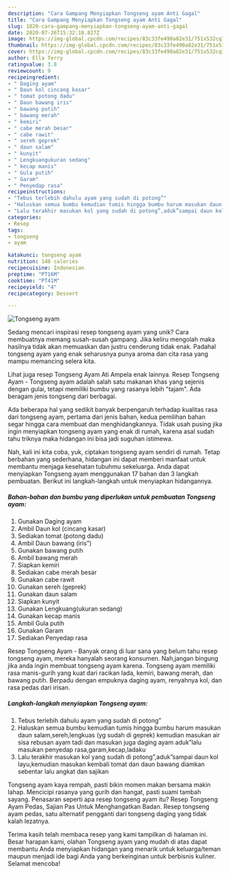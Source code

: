 ```yaml
---
description: "Cara Gampang Menyiapkan Tongseng ayam Anti Gagal"
title: "Cara Gampang Menyiapkan Tongseng ayam Anti Gagal"
slug: 1020-cara-gampang-menyiapkan-tongseng-ayam-anti-gagal
date: 2020-07-26T15:32:18.827Z
image: https://img-global.cpcdn.com/recipes/83c33fe490a82e31/751x532cq70/tongseng-ayam-foto-resep-utama.jpg
thumbnail: https://img-global.cpcdn.com/recipes/83c33fe490a82e31/751x532cq70/tongseng-ayam-foto-resep-utama.jpg
cover: https://img-global.cpcdn.com/recipes/83c33fe490a82e31/751x532cq70/tongseng-ayam-foto-resep-utama.jpg
author: Ella Terry
ratingvalue: 3.8
reviewcount: 9
recipeingredient:
- " Daging ayam"
- " Daun kol cincang kasar"
- " tomat potong dadu"
- " Daun bawang iris"
- " bawang putih"
- " bawang merah"
- " kemiri"
- " cabe merah besar"
- " cabe rawit"
- " sereh geprek"
- " daun salam"
- " kunyit"
- " Lengkuangukuran sedang"
- " kecap manis"
- " Gula putih"
- " Garam"
- " Penyedap rasa"
recipeinstructions:
- "Tebus terlebih dahulu ayam yang sudah di potong”"
- "Haluskan semua bumbu kemudian tumis hingga bumbu harum masukan daun salam,sereh,lengkuas (yg sudah di geprek) kemudian masukan air sisa rebusan ayam tadi dan masukan juga daging ayam aduk”lalu masukan penyedap rasa,garam,kecap,ladaku"
- "Lalu terakhir masukan kol yang sudah di potong”,aduk”sampai daun kol layu,kemudian masukan kembali tomat dan daun bawang diamkan sebentar lalu angkat dan sajikan"
categories:
- Resep
tags:
- tongseng
- ayam

katakunci: tongseng ayam 
nutrition: 148 calories
recipecuisine: Indonesian
preptime: "PT16M"
cooktime: "PT41M"
recipeyield: "4"
recipecategory: Dessert

---
```



![Tongseng ayam](https://img-global.cpcdn.com/recipes/83c33fe490a82e31/751x532cq70/tongseng-ayam-foto-resep-utama.jpg)

Sedang mencari inspirasi resep tongseng ayam yang unik? Cara membuatnya memang susah-susah gampang. Jika keliru mengolah maka hasilnya tidak akan memuaskan dan justru cenderung tidak enak. Padahal tongseng ayam yang enak seharusnya punya aroma dan cita rasa yang mampu memancing selera kita.

Lihat juga resep Tongseng Ayam Ati Ampela enak lainnya. Resep Tongseng Ayam - Tongseng ayam adalah salah satu makanan khas yang sejenis dengan gulai, tetapi memiliki bumbu yang rasanya lebih &#34;tajam&#34;. Ada beragam jenis tongseng dari berbagai.

Ada beberapa hal yang sedikit banyak berpengaruh terhadap kualitas rasa dari tongseng ayam, pertama dari jenis bahan, kedua pemilihan bahan segar hingga cara membuat dan menghidangkannya. Tidak usah pusing jika ingin menyiapkan tongseng ayam yang enak di rumah, karena asal sudah tahu triknya maka hidangan ini bisa jadi suguhan istimewa.


Nah, kali ini kita coba, yuk, ciptakan tongseng ayam sendiri di rumah. Tetap berbahan yang sederhana, hidangan ini dapat memberi manfaat untuk membantu menjaga kesehatan tubuhmu sekeluarga. Anda dapat menyiapkan Tongseng ayam menggunakan 17 bahan dan 3 langkah pembuatan. Berikut ini langkah-langkah untuk menyiapkan hidangannya.

<!--inarticleads1-->

##### Bahan-bahan dan bumbu yang diperlukan untuk pembuatan Tongseng ayam:

1. Gunakan  Daging ayam
1. Ambil  Daun kol (cincang kasar)
1. Sediakan  tomat (potong dadu)
1. Ambil  Daun bawang (iris”)
1. Gunakan  bawang putih
1. Ambil  bawang merah
1. Siapkan  kemiri
1. Sediakan  cabe merah besar
1. Gunakan  cabe rawit
1. Gunakan  sereh (geprek)
1. Gunakan  daun salam
1. Siapkan  kunyit
1. Gunakan  Lengkuang(ukuran sedang)
1. Gunakan  kecap manis
1. Ambil  Gula putih
1. Gunakan  Garam
1. Sediakan  Penyedap rasa


Resep Tongseng Ayam - Banyak orang di luar sana yang belum tahu resep tongseng ayam, mereka hanyalah seorang konsumen. Nah,jangan bingung jika anda ingin membuat tongseng ayam karena. Tongseng ayam memiliki rasa manis-gurih yang kuat dari racikan lada, kemiri, bawang merah, dan bawang putih. Berpadu dengan empuknya daging ayam, renyahnya kol, dan rasa pedas dari irisan. 

<!--inarticleads2-->

##### Langkah-langkah menyiapkan Tongseng ayam:

1. Tebus terlebih dahulu ayam yang sudah di potong”
1. Haluskan semua bumbu kemudian tumis hingga bumbu harum masukan daun salam,sereh,lengkuas (yg sudah di geprek) kemudian masukan air sisa rebusan ayam tadi dan masukan juga daging ayam aduk”lalu masukan penyedap rasa,garam,kecap,ladaku
1. Lalu terakhir masukan kol yang sudah di potong”,aduk”sampai daun kol layu,kemudian masukan kembali tomat dan daun bawang diamkan sebentar lalu angkat dan sajikan


Tongseng ayam kaya rempah, pasti bikin momen makan bersama makin lahap. Mencicipi rasanya yang gurih dan hangat, pasti suami tambah sayang. Penasaran seperti apa resep tongseng ayam itu? Resep Tongseng Ayam Pedas, Sajian Pas Untuk Menghangatkan Badan. Resep tongseng ayam pedas, satu alternatif pengganti dari tongseng daging yang tidak kalah lezatnya. 

Terima kasih telah membaca resep yang kami tampilkan di halaman ini. Besar harapan kami, olahan Tongseng ayam yang mudah di atas dapat membantu Anda menyiapkan hidangan yang menarik untuk keluarga/teman maupun menjadi ide bagi Anda yang berkeinginan untuk berbisnis kuliner. Selamat mencoba!
